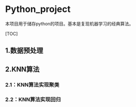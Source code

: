 # Python_project
本项目用于储存python的项目。基本是复现机器学习的经典算法。

[TOC]
## 1.数据预处理
## 2.KNN算法
### 2.1：KNN算法实现聚类
### 2.2：KNN算法实现回归

